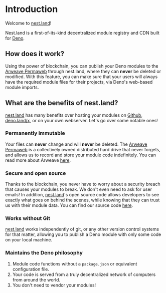 # Introduction

Welcome to [nest.land](https://nest.land)!

Nest.land is a first-of-its-kind decentralized module registry and CDN built for [Deno](https://deno.land).

## How does it work?

Using the power of blockchain, you can publish your Deno modules to the [Arweave Permaweb](https://www.arweave.org/) through nest.land, where they can **never** be deleted or modified. With this feature, you can make sure that your users will always have the required module files for their projects, via Deno's web-based module imports. 

## What are the benefits of nest.land?
[nest.land](https://nest.land) has many benefits over hosting your modules on [Github](https://github.com), [deno.land/x](https://deno.land/x), or on your own webserver. Let's go over some notable ones!

### Permanently immutable
Your files can **never** change and will **never** be deleted. The [Arweave Permaweb](https://www.arweave.org/) is a collectively owned distributed hard drive that never forgets, and allows us to record and store your module code indefinitely.
You can read more about Arweave [here](https://www.arweave.org/#arweave-intro).
                                                                                                                 
### Secure and open source
Thanks to the blockchain, you never have to worry about a security breach that causes your modules to break. We don't even need to ask for user emails! In addition, [nest.land](https://nest.land)'s open source code allows developers to see exactly what goes on behind the scenes, while knowing that they can trust us with their module data.
You can find our source code [here](https://github.com/nestdotland).

### Works without Git
[nest.land](https://nest.land) works independently of git, or any other version control systems for that matter, allowing you to publish a Deno module with only some code on your local machine.

### Maintains the Deno philosophy
1. Module code functions without a `package.json` or equivalent configuration file.
2. Your code is served from a truly decentralized network of computers from around the world.
3. You don't need to vendor your modules!
